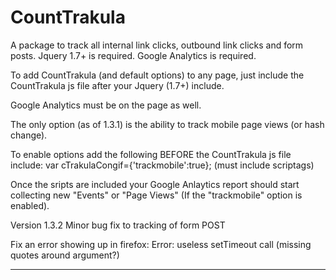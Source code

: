 CountTrakula
============

A package to track all internal link clicks, outbound link clicks and form posts.
Jquery 1.7+ is required.
Google Analytics is required.

To add CountTrakula (and default options) to any page, just include the CountTrakula js file after 
your Jquery (1.7+) include.

Google Analytics must be on the page as well.

The only option (as of 1.3.1) is the ability to track mobile page views (or hash change).

To enable options add the following BEFORE the CountTrakula js file include:
var cTrakulaCongif={'trackmobile':true}; (must include scriptags)

Once the sripts are included your Google Anlaytics report should start collecting new "Events" or "Page Views" 
(If the "trackmobile" option is enabled).

Version 1.3.2
Minor bug fix to tracking of form POST

Fix an error showing up in firefox:
Error: useless setTimeout call (missing quotes around argument?)

---
